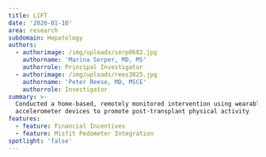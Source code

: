 ```yaml
---
title: LIFT
date: '2020-01-10'
area: research
subdomain: Hepatology
authors:
  - authorimage: /img/uploads/serp0682.jpg
    authorname: 'Marina Serper, MD, MS'
    authorrole: Principal Investigator
  - authorimage: /img/uploads/rees3825.jpg
    authorname: 'Peter Reese, MD, MSCE'
    authorrole: Investigator
summary: >-
  Conducted a home‐based, remotely monitored intervention using wearable
  accelerometer devices to promote post‐transplant physical activity
features:
  - feature: Financial Incentives
  - feature: Misfit Pedometer Integration
spotlight: 'false'
---
```


